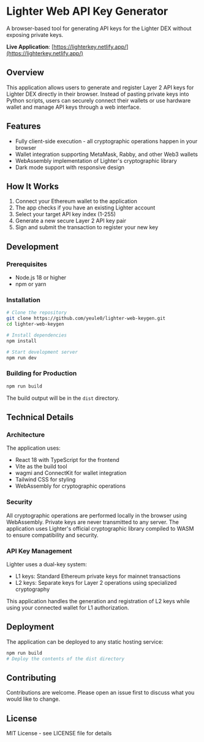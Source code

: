 # Lighter Web API Key Generator

A browser-based tool for generating API keys for the Lighter DEX without exposing private keys.

**Live Application**: [https://lighterkey.netlify.app/](https://lighterkey.netlify.app/)

## Overview

This application allows users to generate and register Layer 2 API keys for Lighter DEX directly in their browser. Instead of pasting private keys into Python scripts, users can securely connect their wallets or use hardware wallet and manage API keys through a web interface.

## Features

- Fully client-side execution - all cryptographic operations happen in your browser
- Wallet integration supporting MetaMask, Rabby, and other Web3 wallets  
- WebAssembly implementation of Lighter's cryptographic library
- Dark mode support with responsive design

## How It Works

1. Connect your Ethereum wallet to the application
2. The app checks if you have an existing Lighter account
3. Select your target API key index (1-255)
4. Generate a new secure Layer 2 API key pair
5. Sign and submit the transaction to register your new key

## Development

### Prerequisites

- Node.js 18 or higher
- npm or yarn

### Installation

```bash
# Clone the repository
git clone https://github.com/yeule0/lighter-web-keygen.git
cd lighter-web-keygen

# Install dependencies
npm install

# Start development server
npm run dev
```

### Building for Production

```bash
npm run build
```

The build output will be in the `dist` directory.

## Technical Details

### Architecture

The application uses:
- React 18 with TypeScript for the frontend
- Vite as the build tool
- wagmi and ConnectKit for wallet integration
- Tailwind CSS for styling
- WebAssembly for cryptographic operations

### Security

All cryptographic operations are performed locally in the browser using WebAssembly. Private keys are never transmitted to any server. The application uses Lighter's official cryptographic library compiled to WASM to ensure compatibility and security.

### API Key Management

Lighter uses a dual-key system:
- L1 keys: Standard Ethereum private keys for mainnet transactions
- L2 keys: Separate keys for Layer 2 operations using specialized cryptography

This application handles the generation and registration of L2 keys while using your connected wallet for L1 authorization.

## Deployment

The application can be deployed to any static hosting service:

```bash
npm run build
# Deploy the contents of the dist directory
```

## Contributing

Contributions are welcome. Please open an issue first to discuss what you would like to change.

## License

MIT License - see LICENSE file for details
